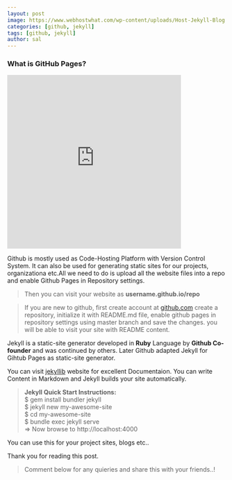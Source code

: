 ```yaml
---
layout: post
image: https://www.webhostwhat.com/wp-content/uploads/Host-Jekyll-Blog.jpg
categories: [github, jekyll]
tags: [github, jekyll]
author: sal
---
```



<section id="video" class="video">
  <h3>What is GitHub Pages?</h3>
  <iframe width="400" height="400" src="https://www.youtube.com/embed/2MsN8gpT6jY?showinfo=0" frameborder="0" allowfullscreen></iframe>
</section>

Github is mostly used as Code-Hosting Platform with Version Control System. It can also be used for generating static sites for our projects, organizationa etc.All we need to do is upload all the website files into a repo and enable Github Pages in Repository settings.

> Then you can visit your website as **username.github.io/repo**

> If you are new to github, first create account at [github.com](https://github.com) create a repository, initialize it with README.md file, enable github pages in repository settings using master branch and save the changes. you will be able to visit your site with README content.


Jekyll is a static-site generator developed in **Ruby** Language by **Github Co-founder** and was continued by others. Later Github  adapted Jekyll for Gihtub Pages as static-site generator.

You can visit [jekyllib](https://jekyllrb.com/) website for excellent Documentaion. You can write Content in Markdown and Jekyll builds your site automatically.

> **Jekyll Quick Start Instructions:** <br>
 $ gem install bundler jekyll<br>
 $ jekyll new my-awesome-site<br>
 $ cd my-awesome-site<br>
 $ bundle exec jekyll serve<br>
 => Now browse to http://localhost:4000

You can use this for your project sites, blogs etc..

Thank you for reading this post.

> Comment below for any quieries and share this with your friends..!
